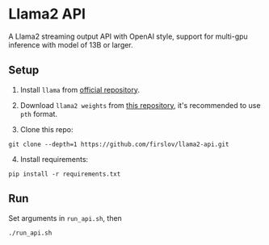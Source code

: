 # Llama2 API

A Llama2 streaming output API with OpenAI style, support for multi-gpu inference with model of 13B or larger.

## Setup

1. Install `llama` from [official repository](https://github.com/facebookresearch/llama).

2. Download `llama2 weights` from [this repository](https://github.com/FlagAlpha/Llama2-Chinese), it's recommended to use `pth` format.

3. Clone this repo:

```shell
git clone --depth=1 https://github.com/firslov/llama2-api.git
```

4. Install requirements:

```shell
pip install -r requirements.txt
```

## Run

Set arguments in `run_api.sh`, then

```shell
./run_api.sh
```